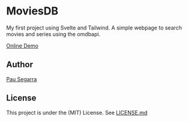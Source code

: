 # MoviesDB

My first project using Svelte and Tailwind. A simple webpage to search movies and series using the omdbapi.

[Online Demo](https://moviesdb.pausegarra.es)

## Author
[Pau Segarra](https://github.com/pausegarra)
## License
This project is under the (MIT) License. See [LICENSE.md](LICENSE.md)
